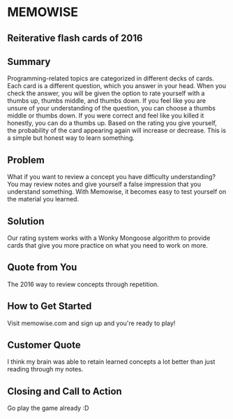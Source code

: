 # MEMOWISE #

<!-- 
> This material was originally posted [here](http://www.quora.com/What-is-Amazons-approach-to-product-development-and-product-management). It is reproduced here for posterities sake.

There is an approach called "working backwards" that is widely used at Amazon. They work backwards from the customer, rather than starting with an idea for a product and trying to bolt customers onto it. While working backwards can be applied to any specific product decision, using this approach is especially important when developing new products or features.

For new initiatives a product manager typically starts by writing an internal press release announcing the finished product. The target audience for the press release is the new/updated product's customers, which can be retail customers or internal users of a tool or technology. Internal press releases are centered around the customer problem, how current solutions (internal or external) fail, and how the new product will blow away existing solutions.

If the benefits listed don't sound very interesting or exciting to customers, then perhaps they're not (and shouldn't be built). Instead, the product manager should keep iterating on the press release until they've come up with benefits that actually sound like benefits. Iterating on a press release is a lot less expensive than iterating on the product itself (and quicker!).

If the press release is more than a page and a half, it is probably too long. Keep it simple. 3-4 sentences for most paragraphs. Cut out the fat. Don't make it into a spec. You can accompany the press release with a FAQ that answers all of the other business or execution questions so the press release can stay focused on what the customer gets. My rule of thumb is that if the press release is hard to write, then the product is probably going to suck. Keep working at it until the outline for each paragraph flows. 

Oh, and I also like to write press-releases in what I call "Oprah-speak" for mainstream consumer products. Imagine you're sitting on Oprah's couch and have just explained the product to her, and then you listen as she explains it to her audience. That's "Oprah-speak", not "Geek-speak".

Once the project moves into development, the press release can be used as a touchstone; a guiding light. The product team can ask themselves, "Are we building what is in the press release?" If they find they're spending time building things that aren't in the press release (overbuilding), they need to ask themselves why. This keeps product development focused on achieving the customer benefits and not building extraneous stuff that takes longer to build, takes resources to maintain, and doesn't provide real customer benefit (at least not enough to warrant inclusion in the press release).
 -->
## Reiterative flash cards of 2016 ##

## Summary ##
  Programming-related topics are categorized in different decks of cards. Each card is a different question, which you answer in your head. When you check the answer, you will be given the option to rate yourself with a thumbs up, thumbs middle, and thumbs down. If you feel like you are unsure of your understanding of the question, you can choose a thumbs middle or thumbs down. If you were correct and feel like you killed it honestly, you can do a thumbs up. Based on the rating you give yourself, the probability of the card appearing again will increase or decrease. This is a simple but honest way to learn something.

## Problem ##
  What if you want to review a concept you have difficulty understanding? You may review notes and give yourself a false impression that you understand something. With Memowise, it becomes easy to test yourself on the material you learned.

## Solution ##
  Our rating system works with a Wonky Mongoose algorithm to provide cards that give you more practice on what you need to work on more.

## Quote from You ##
  The 2016 way to review concepts through repetition.

## How to Get Started ##
  Visit memowise.com and sign up and you're ready to play!

## Customer Quote ##
  I think my brain was able to retain learned concepts a lot better than just reading through my notes.

## Closing and Call to Action ##
  Go play the game already :D

